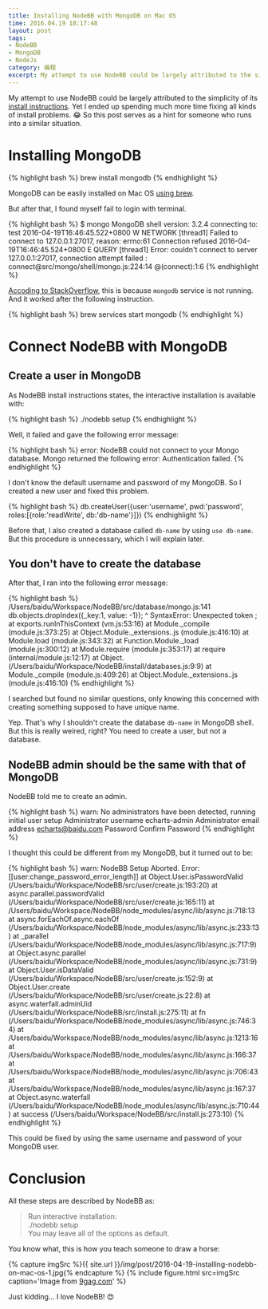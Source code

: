 ```yaml
---
title: Installing NodeBB with MongoDB on Mac OS
time: 2016.04.19 18:17:48
layout: post
tags:
- NodeBB
- MongoDB
- NodeJs
category: 编程
excerpt: My attempt to use NodeBB could be largely attributed to the simplicity of its <a href="https://docs.nodebb.org/en/latest/installing/os/osx-mavericks.html" target="_blank">install instructions</a>. Yet I ended up spending much more time fixing all kinds of install problems. So this post serves as a hint for someone who runs into a similar situation.
---
```


My attempt to use NodeBB could be largely attributed to the simplicity of its [install instructions](https://docs.nodebb.org/en/latest/installing/os/osx-mavericks.html). Yet I ended up spending much more time fixing all kinds of install problems. :joy: So this post serves as a hint for someone who runs into a similar situation.



# Installing MongoDB

{% highlight bash %}
brew install mongodb
{% endhighlight %}

MongoDB can be easily installed on Mac OS [using brew](https://docs.mongodb.org/manual/tutorial/install-mongodb-on-os-x/#install-mongodb-community-edition).

But after that, I found myself fail to login with terminal.

{% highlight bash %}
$ mongo
MongoDB shell version: 3.2.4
connecting to: test
2016-04-19T16:46:45.522+0800 W NETWORK  [thread1] Failed to connect to 127.0.0.1:27017, reason: errno:61 Connection refused
2016-04-19T16:46:45.524+0800 E QUERY    [thread1] Error: couldn't connect to server 127.0.0.1:27017, connection attempt failed :
connect@src/mongo/shell/mongo.js:224:14
@(connect):1:6
{% endhighlight %}

[Accoding to StackOverflow](http://stackoverflow.com/questions/23418134/cannot-connect-to-mongodb-errno61-connection-refused), this is because `mongodb` service is not running. And it worked after the following instruction.

{% highlight bash %}
brew services start mongodb
{% endhighlight %}



# Connect NodeBB with MongoDB

## Create a user in MongoDB

As NodeBB install instructions states, the interactive installation is available with:

{% highlight bash %}
./nodebb setup
{% endhighlight %}

Well, it failed and gave the following error message:

{% highlight bash %}
error: NodeBB could not connect to your Mongo database. Mongo returned the following error: Authentication failed.
{% endhighlight %}

I don't know the default username and password of my MongoDB. So I created a new user and fixed this problem.

{% highlight bash %}
db.createUser({user:'username', pwd:'password', roles:[{role:'readWrite', db:'db-name'}]})
{% endhighlight %}

Before that, I also created a database called `db-name` by using `use db-name`. But this procedure is unnecessary, which I will explain later.



## You don't have to create the database

After that, I ran into the following error message:

{% highlight bash %}
/Users/baidu/Workspace/NodeBB/src/database/mongo.js:141
                    db.objects.dropIndex({_key:1, value: -1});
                                                             ^
SyntaxError: Unexpected token ;
    at exports.runInThisContext (vm.js:53:16)
    at Module._compile (module.js:373:25)
    at Object.Module._extensions..js (module.js:416:10)
    at Module.load (module.js:343:32)
    at Function.Module._load (module.js:300:12)
    at Module.require (module.js:353:17)
    at require (internal/module.js:12:17)
    at Object.<anonymous> (/Users/baidu/Workspace/NodeBB/install/databases.js:9:9)
    at Module._compile (module.js:409:26)
    at Object.Module._extensions..js (module.js:416:10)
{% endhighlight %}

I searched but found no similar questions, only knowing this concerned with creating something supposed to have unique name.

Yep. That's why I shouldn't create the database `db-name` in MongoDB shell. But this is really weired, right? You need to create a user, but not a database. 



## NodeBB admin should be the same with that of MongoDB

NodeBB told me to create an admin.

{% highlight bash %}
warn: No administrators have been detected, running initial user setup
Administrator username echarts-admin
Administrator email address echarts@baidu.com
Password 
Confirm Password 
{% endhighlight %}

I thought this could be different from my MongoDB, but it turned out to be:

{% highlight bash %}
warn: NodeBB Setup Aborted.
 Error: [[user:change_password_error_length]]
    at Object.User.isPasswordValid (/Users/baidu/Workspace/NodeBB/src/user/create.js:193:20)
    at async.parallel.passwordValid (/Users/baidu/Workspace/NodeBB/src/user/create.js:165:11)
    at /Users/baidu/Workspace/NodeBB/node_modules/async/lib/async.js:718:13
    at async.forEachOf.async.eachOf (/Users/baidu/Workspace/NodeBB/node_modules/async/lib/async.js:233:13)
    at _parallel (/Users/baidu/Workspace/NodeBB/node_modules/async/lib/async.js:717:9)
    at Object.async.parallel (/Users/baidu/Workspace/NodeBB/node_modules/async/lib/async.js:731:9)
    at Object.User.isDataValid (/Users/baidu/Workspace/NodeBB/src/user/create.js:152:9)
    at Object.User.create (/Users/baidu/Workspace/NodeBB/src/user/create.js:22:8)
    at async.waterfall.adminUid (/Users/baidu/Workspace/NodeBB/src/install.js:275:11)
    at fn (/Users/baidu/Workspace/NodeBB/node_modules/async/lib/async.js:746:34)
    at /Users/baidu/Workspace/NodeBB/node_modules/async/lib/async.js:1213:16
    at /Users/baidu/Workspace/NodeBB/node_modules/async/lib/async.js:166:37
    at /Users/baidu/Workspace/NodeBB/node_modules/async/lib/async.js:706:43
    at /Users/baidu/Workspace/NodeBB/node_modules/async/lib/async.js:167:37
    at Object.async.waterfall (/Users/baidu/Workspace/NodeBB/node_modules/async/lib/async.js:710:44)
    at success (/Users/baidu/Workspace/NodeBB/src/install.js:273:10)
{% endhighlight %}

This could be fixed by using the same username and password of your MongoDB user.



# Conclusion

All these steps are described by NodeBB as:

> Run interactive installation:  
> ./nodebb setup  
> You may leave all of the options as default.  

You know what, this is how you teach someone to draw a horse:

{% capture imgSrc %}{{ site.url }}/img/post/2016-04-19-installing-nodebb-on-mac-os-1.jpg{% endcapture %}
{% include figure.html src=imgSrc caption='Image from <a href="http://9gag.com/gag/6261567/how-to-draw-a-horse">9gag.com</a>' %}

Just kidding... I love NodeBB! :heart_eyes:
